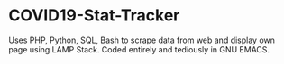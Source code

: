 # COVID19-Stat-Tracker
Uses PHP, Python, SQL, Bash to scrape data from web and display own page using LAMP Stack. Coded entirely and tediously in GNU EMACS.
